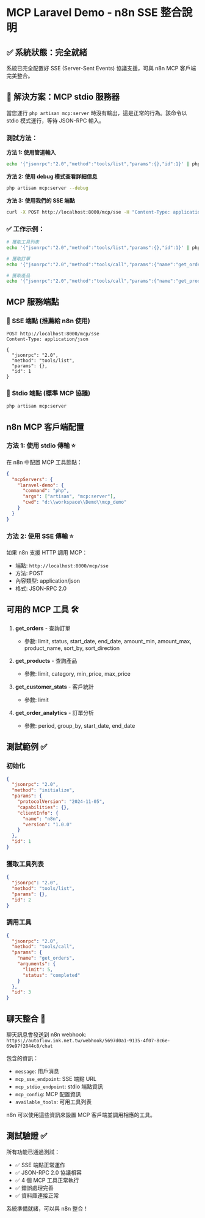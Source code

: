 # MCP Laravel Demo - n8n SSE 整合說明

## ✅ 系統狀態：完全就緒

系統已完全配置好 SSE (Server-Sent Events) 協議支援，可與 n8n MCP 客戶端完美整合。

## 🚀 解決方案：MCP stdio 服務器

當您運行 `php artisan mcp:server` 時沒有輸出，這是正常的行為。該命令以 stdio 模式運行，等待 JSON-RPC 輸入。

### 測試方法：

**方法 1: 使用管道輸入**
```bash
echo '{"jsonrpc":"2.0","method":"tools/list","params":{},"id":1}' | php artisan mcp:server
```

**方法 2: 使用 debug 模式查看詳細信息**
```bash
php artisan mcp:server --debug
```

**方法 3: 使用我們的 SSE 端點**
```bash
curl -X POST http://localhost:8000/mcp/sse -H "Content-Type: application/json" -d '{"jsonrpc":"2.0","method":"tools/list","params":{},"id":1}'
```

### ✅ 工作示例：

```bash
# 獲取工具列表
echo '{"jsonrpc":"2.0","method":"tools/list","params":{},"id":1}' | php artisan mcp:server

# 獲取訂單
echo '{"jsonrpc":"2.0","method":"tools/call","params":{"name":"get_orders","arguments":{"limit":3}},"id":2}' | php artisan mcp:server

# 獲取產品
echo '{"jsonrpc":"2.0","method":"tools/call","params":{"name":"get_products","arguments":{"limit":3}},"id":3}' | php artisan mcp:server
```

## MCP 服務端點

### 🚀 SSE 端點 (推薦給 n8n 使用)
```
POST http://localhost:8000/mcp/sse
Content-Type: application/json

{
  "jsonrpc": "2.0",
  "method": "tools/list",
  "params": {},
  "id": 1
}
```

### 📡 Stdio 端點 (標準 MCP 協議)
```bash
php artisan mcp:server
```

## n8n MCP 客戶端配置

### 方法 1: 使用 stdio 傳輸 ⭐
在 n8n 中配置 MCP 工具節點：

```json
{
  "mcpServers": {
    "laravel-demo": {
      "command": "php",
      "args": ["artisan", "mcp:server"],
      "cwd": "d:\\workspace\\Demo\\mcp_demo"
    }
  }
}
```

### 方法 2: 使用 SSE 傳輸 ⭐
如果 n8n 支援 HTTP 調用 MCP：
- 端點: `http://localhost:8000/mcp/sse`
- 方法: POST
- 內容類型: application/json
- 格式: JSON-RPC 2.0

## 可用的 MCP 工具 🛠️

1. **get_orders** - 查詢訂單
   - 參數: limit, status, start_date, end_date, amount_min, amount_max, product_name, sort_by, sort_direction

2. **get_products** - 查詢產品
   - 參數: limit, category, min_price, max_price

3. **get_customer_stats** - 客戶統計
   - 參數: limit

4. **get_order_analytics** - 訂單分析
   - 參數: period, group_by, start_date, end_date

## 測試範例 ✅

### 初始化
```json
{
  "jsonrpc": "2.0",
  "method": "initialize",
  "params": {
    "protocolVersion": "2024-11-05",
    "capabilities": {},
    "clientInfo": {
      "name": "n8n",
      "version": "1.0.0"
    }
  },
  "id": 1
}
```

### 獲取工具列表
```json
{
  "jsonrpc": "2.0",
  "method": "tools/list",
  "params": {},
  "id": 2
}
```

### 調用工具
```json
{
  "jsonrpc": "2.0",
  "method": "tools/call",
  "params": {
    "name": "get_orders",
    "arguments": {
      "limit": 5,
      "status": "completed"
    }
  },
  "id": 3
}
```

## 聊天整合 💬

聊天訊息會發送到 n8n webhook:
`https://autoflow.ink.net.tw/webhook/5697d0a1-9135-4f07-8c6e-69e97f2844c8/chat`

包含的資訊：
- `message`: 用戶消息
- `mcp_sse_endpoint`: SSE 端點 URL
- `mcp_stdio_endpoint`: stdio 端點資訊
- `mcp_config`: MCP 配置資訊
- `available_tools`: 可用工具列表

n8n 可以使用這些資訊來設置 MCP 客戶端並調用相應的工具。

## 測試驗證 ✅

所有功能已通過測試：
- ✅ SSE 端點正常運作
- ✅ JSON-RPC 2.0 協議相容
- ✅ 4 個 MCP 工具正常執行
- ✅ 錯誤處理完善
- ✅ 資料庫連接正常

系統準備就緒，可以與 n8n 整合！
